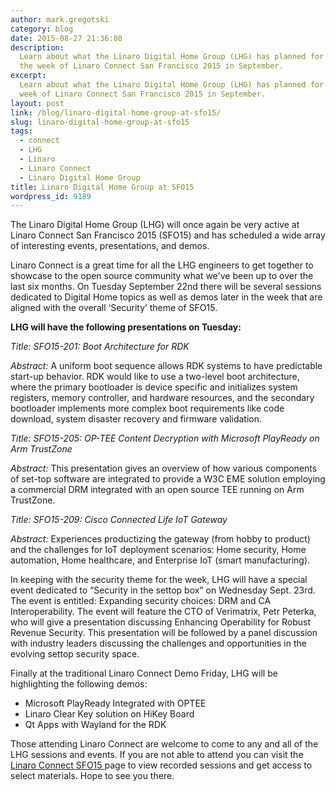 ```yaml
---
author: mark.gregotski
category: blog
date: 2015-08-27 21:36:08
description:
  Learn about what the Linaro Digital Home Group (LHG) has planned for
  the week of Linaro Connect San Francisco 2015 in September.
excerpt:
  Learn about what the Linaro Digital Home Group (LHG) has planned for the
  week of Linaro Connect San Francisco 2015 in September.
layout: post
link: /blog/linaro-digital-home-group-at-sfo15/
slug: linaro-digital-home-group-at-sfo15
tags:
  - connect
  - LHG
  - Linaro
  - Linaro Connect
  - Linaro Digital Home Group
title: Linaro Digital Home Group at SFO15
wordpress_id: 9189
---
```


The Linaro Digital Home Group (LHG) will once again be very active at Linaro Connect San Francisco 2015 (SFO15) and has scheduled a wide array of interesting events, presentations, and demos.

Linaro Connect is a great time for all the LHG engineers to get together to showcase to the open source community what we've been up to over the last six months. On Tuesday September 22nd there will be several sessions dedicated to Digital Home topics as well as demos later in the week that are aligned with the overall ‘Security’ theme of SFO15.

**LHG will have the following presentations on Tuesday:**

_Title: SFO15-201: Boot Architecture for RDK_

_Abstract:_ A uniform boot sequence allows RDK systems to have predictable start-up behavior. RDK would like to use a two-level boot architecture, where the primary bootloader is device specific and initializes system registers, memory controller, and hardware resources, and the secondary bootloader implements more complex boot requirements like code download, system disaster recovery and firmware validation.

_Title: SFO15-205: OP-TEE Content Decryption with Microsoft PlayReady on Arm_ _TrustZone_

_Abstract:_ This presentation gives an overview of how various components of set-top software are integrated to provide a W3C EME solution employing a commercial DRM integrated with an open source TEE running on Arm TrustZone.

_Title: SFO15-209: Cisco Connected Life IoT Gateway_

_Abstract:_ Experiences productizing the gateway (from hobby to product) and the challenges for IoT deployment scenarios: Home security, Home automation, Home healthcare, and Enterprise IoT (smart manufacturing).

In keeping with the security theme for the week, LHG will have a special event dedicated to “Security in the set­top box” on Wednesday Sept. 23rd. The event is entitled: Expanding security choices: DRM and CA Interoperability. The event will feature the CTO of Verimatrix, Petr Peterka, who will give a presentation discussing Enhancing Operability for Robust Revenue Security. This presentation will be followed by a panel discussion with industry leaders discussing the challenges and opportunities in the evolving set­top security space.

Finally at the traditional Linaro Connect Demo­ Friday, LHG will be highlighting the following demos:

- ­Microsoft PlayReady Integrated with OPTEE
- ­Linaro Clear Key solution on HiKey Board
- ­Qt Apps with Wayland for the RDK

Those attending Linaro Connect are welcome to come to any and all of the LHG sessions and events. If you are not able to attend you can visit the [Linaro Connect SFO15 ](https://connect.linaro.org/sfo15/)page to view recorded sessions and get access to select materials. Hope to see you there.
